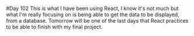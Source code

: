 #Day 102
This is what I have been using React, I know it's not much but what I'm really focusing on is being able to get the data to be displayed, from a database.
Tomorrow will be one of the last days that React practices to be able to finish with my final project.